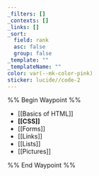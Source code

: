 ```yaml
---
_filters: []
_contexts: []
_links: []
_sort:
  field: rank
  asc: false
  group: false
_template: ""
_templateName: ""
color: var(--mk-color-pink)
sticker: lucide//code-2
---
```

%% Begin Waypoint %%
- [[Basics of HTML]]
- **[[CSS]]**
- [[Forms]]
- [[Links]]
- [[Lists]]
- [[Pictures]]

%% End Waypoint %%
